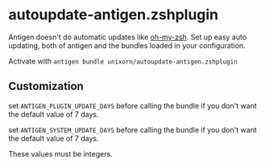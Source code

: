 # autoupdate-antigen.zshplugin

Antigen doesn't do automatic updates like [oh-my-zsh](https://github.com/robbyrussell/oh-my-zsh). Set up easy
auto updating, both of antigen and the bundles loaded in your configuration.

Activate with `antigen bundle unixorn/autoupdate-antigen.zshplugin`

## Customization

set `ANTIGEN_PLUGIN_UPDATE_DAYS` before calling the bundle if you don't want
the default value of 7 days.

set `ANTIGEN_SYSTEM_UPDATE_DAYS` before calling the bundle if you don't want
the default value of 7 days.

These values must be integers.
